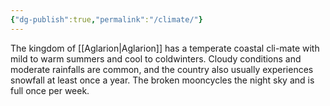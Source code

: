 ```yaml
---
{"dg-publish":true,"permalink":"/climate/"}
---
```


The kingdom of [[Aglarion\|Aglarion]] has a temperate coastal cli-mate with mild to warm summers and cool to coldwinters. Cloudy conditions and moderate rainfalls are common, and the country also usually experiences snowfall at least once a year. The broken mooncycles the night sky and is full once per week.